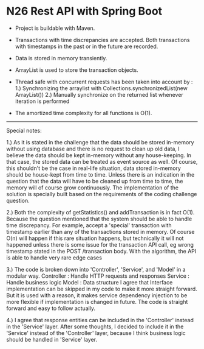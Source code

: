 # N26 Rest API with Spring Boot

- Project is buildable with Maven.

- Transactions with time discrepancies are accepted. 
  Both transactions with timestamps in the past or in the future are recorded.  

- Data is stored in memory transiently.

- ArrayList is used to store the transaction objects.

- Thread safe with concurrent requests has been taken into account by :
    1.) Synchronizing the arraylist with Collections.synchronizedList(new ArrayList()) 
    2.) Manually synchronize on the returned list whenever iteration is performed

- The amortized time complexity for all functions is O(1).

-----------------------------------------------------------------------------------------------------------------------
Special notes:

1.) As it is stated in the challenge that the data should be stored in-memory without using database and there is no request to clean up old data, I believe the data should be kept in-memory without any house-keeping. In that case, the stored data can be treated as event source as well. Of course, this shouldn't be the case in real-life situation, data stored in-memory should be house-kept from time to time. Unless there is an indication in the question that the data will have to be cleaned up from time to time, the memory will of course grow continuously. The implementation of the solution is specially built based on the requirements of the coding challenge question. 

2.) Both the complexity of getStatistics() and addTransaction is in fact O(1). 
Because the question mentioned that the system should be able to handle time discrepancy. For example, accept a 'special' transaction with timestamp earlier than any of the transactions stored in memory. Of course O(n) will happen if this rare situation happens, but technically it will not happened unless there is some issue for the transaction API call, eg wrong timestamp stated in the POST /transaction body. With the algorithm, the API is able to handle very rare edge cases

3.) The code is broken down into 'Controller', 'Service', and 'Model' in a modular way.
Controller : Handle HTTP requests and responses
Service : Handle business logic
Model : Data structure
I agree that Interface implementation can be skipped in my code to make it more straight forward. But it is used with a reason, it makes service dependency injection to be more flexible if implementation is changed in future.
The code is straight forward and easy to follow actually.

4.) I agree that response entities can be included in the 'Controller' instead in the 'Service' layer. After some thoughts, I decided to include it in the 'Service' instead of the 'Controller' layer, because I think business logic should be handled in 'Service' layer.

